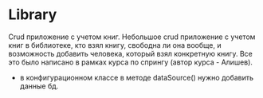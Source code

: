 # Library
Crud приложение с учетом книг.
Небольшое crud приложение с учетом книг в библиотеке, кто взял книгу, свободна ли она вообще, и возможность добавить человека, который взял конкретную книгу.
Все это было написано в рамках курса по спрингу (автор курса - Алишев).
+ в конфигурационном классе в методе dataSource() нужно добавить данные бд.
